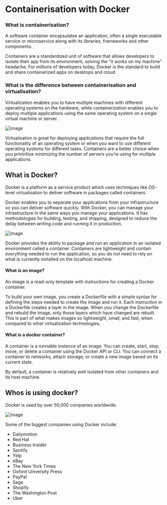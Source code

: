 # Containerisation with Docker

### What is containerisation?
A software container encapsulates an application, often a single executable service or microservice along with its libraries, frameworks and other components.

Containers are a standardized unit of software that allows developers to isolate their app from its environment, solving the “it works on my machine” headache. For millions of developers today, Docker is the standard to build and share containerized apps on desktops and cloud.

### What is the difference between containerisation and virtualisation?
Virtualization enables you to have multiple machines with different operating systems on the hardware, while containerization enables you to deploy multiple applications using the same operating system on a single virtual machine or server. 

![image](https://user-images.githubusercontent.com/110176257/189632002-0e3750f6-78ad-447f-ab5c-5f8b3b73ee71.png)


Virtualisation is great for deploying applications that require the full functionality of an operating system or when you want to use different operating systems for different tasks. Containers are a better choice when you priotritise minimizing the number of servers you’re using for multiple applications.

## What is Docker?

Docker is a platform as a service product which uses techniques like OS-level virtualisation to deliver software in packages called containers.

Docker enables you to separate your applications from your infrastructure so you can deliver software quickly. With Docker, you can manage your infrastructure in the same ways you manage your applications. It has methodologies for building, testing, and shipping, designed to reduce the delay between writing code and running it in production.

![image](https://user-images.githubusercontent.com/110176257/189629451-f717068f-695e-4b59-8811-733819864fd3.png)

Docker provides the ability to package and run an application in an isolated environment called a container. Containers are lightweight and contain everything needed to run the application, so you do not need to rely on what is currently installed on the localhost machine.

#### What is an image?

An image is a read-only template with instructions for creating a Docker container. 

To build your own image, you create a Dockerfile with a simple syntax for defining the steps needed to create the image and run it. Each instruction in a Dockerfile creates a layer in the image. When you change the Dockerfile and rebuild the image, only those layers which have changed are rebuilt. This is part of what makes images so lightweight, small, and fast, when compared to other virtualization technologies.


#### What is a docker container?

A container is a runnable instance of an image. You can create, start, stop, move, or delete a container using the Docker API or CLI. You can connect a container to networks, attach storage, or create a new image based on its current state.

By default, a container is relatively well isolated from other containers and its host machine.


## Whos is using docker?
Docker is used by over 50,000 companies worldwide:

![image](https://user-images.githubusercontent.com/110176257/189631180-078679b7-3ba2-4acf-9bc1-267e141a9488.png)

Some of the biggest companies using Docker include:

- Dailymotion
- Red Hat
- Business Insider 
- Spotify 
- Yelp 
- eBay 
- The New York Times 
- Oxford University Press
- PayPal 
- Sage
- Shopify
- The Washington Post 
- Uber
